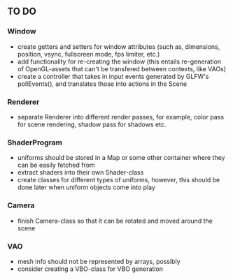## TO DO

### Window
- create getters and setters for window attributes (such as, dimensions, position, vsync, fullscreen mode, fps limiter, etc.)
- add functionality for re-creating the window (this entails re-generation of OpenGL-assets that can't be transfered between contexts, like VAOs)
- create a controller that takes in input events generated by GLFW's pollEvents(), and translates those into actions in the Scene

### Renderer
- separate Renderer into different render passes, for example, color pass for scene rendering, shadow pass for shadows etc.

### ShaderProgram
- uniforms should be stored in a Map or some other container where they can be easily fetched from
- extract shaders into their own Shader-class
- create classes for different types of uniforms, however, this should be done later when uniform objects come into play

### Camera
- finish Camera-class so that it can be rotated and moved around the scene

### VAO
- mesh info should not be represented by arrays, possibly
- consider creating a VBO-class for VBO generation
